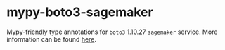 # mypy-boto3-sagemaker

Mypy-friendly type annotations for `boto3` 1.10.27 `sagemaker` service.
More information can be found [here](https://github.com/vemel/mypy_boto3).
